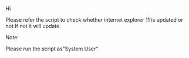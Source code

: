 Hi

Please refer the script to check whether internet explorer 11 is updated or not.If not it will update.

Note:

Please run the script as"System User"